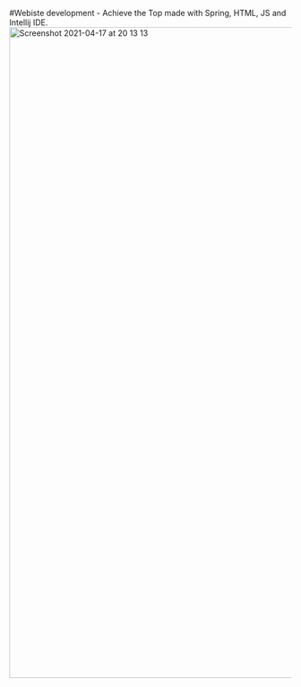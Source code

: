 #Webiste development - Achieve the Top made with Spring, HTML, JS and Intellij IDE. 
<img width="1161" alt="Screenshot 2021-04-17 at 20 13 13" src="https://user-images.githubusercontent.com/72106338/115122653-5b08c680-9fb9-11eb-9b73-c95afcaf0350.png">
